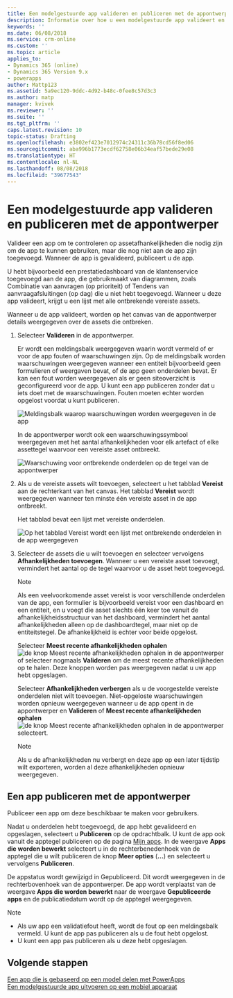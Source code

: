 ```yaml
---
title: Een modelgestuurde app valideren en publiceren met de appontwerper | MicrosoftDocs
description: Informatie over hoe u een modelgestuurde app valideert en publiceert
keywords: ''
ms.date: 06/08/2018
ms.service: crm-online
ms.custom: ''
ms.topic: article
applies_to:
- Dynamics 365 (online)
- Dynamics 365 Version 9.x
- powerapps
author: Mattp123
ms.assetid: 5a9ec120-9ddc-4d92-b48c-0fee8c57d3c3
ms.author: matp
manager: kvivek
ms.reviewer: ''
ms.suite: ''
ms.tgt_pltfrm: ''
caps.latest.revision: 10
topic-status: Drafting
ms.openlocfilehash: e3802ef423e7012974c24311c36b78cd56f8ed06
ms.sourcegitcommit: aba996b1773ecdf62758e06b34eaf57bede29e08
ms.translationtype: HT
ms.contentlocale: nl-NL
ms.lasthandoff: 08/08/2018
ms.locfileid: "39677543"
---
```

# <a name="validate-and-publish-a-model-driven-app-using-the-app-designer"></a>Een modelgestuurde app valideren en publiceren met de appontwerper

Valideer een app om te controleren op assetafhankelijkheden die nodig zijn om de app te kunnen gebruiken, maar die nog niet aan de app zijn toegevoegd. Wanneer de app is gevalideerd, publiceert u de app. 
  
U hebt bijvoorbeeld een prestatiedashboard van de klantenservice toegevoegd aan de app, die gebruikmaakt van diagrammen, zoals Combinatie van aanvragen (op prioriteit) of Tendens van aanvraagafsluitingen (op dag) die u niet hebt toegevoegd. Wanneer u deze app valideert, krijgt u een lijst met alle ontbrekende vereiste assets.  
  
Wanneer u de app valideert, worden op het canvas van de appontwerper details weergegeven over de assets die ontbreken.  
  
1.  Selecteer **Valideren** in de appontwerper.  
  
     Er wordt een meldingsbalk weergegeven waarin wordt vermeld of er voor de app fouten of waarschuwingen zijn. Op de meldingsbalk worden waarschuwingen weergegeven wanneer een entiteit bijvoorbeeld geen formulieren of weergaven bevat, of de app geen onderdelen bevat. Er kan een fout worden weergegeven als er geen siteoverzicht is geconfigureerd voor de app. U kunt een app publiceren zonder dat u iets doet met de waarschuwingen. Fouten moeten echter worden opgelost voordat u kunt publiceren.  
  
     ![Meldingsbalk waarop waarschuwingen worden weergegeven in de app](media/app-designer-warning-notification.png "Meldingsbalk waarop waarschuwingen worden weergegeven in de app")  
  
     In de appontwerper wordt ook een waarschuwingssymbool weergegeven met het aantal afhankelijkheden voor elk artefact of elke assettegel waarvoor een vereiste asset ontbreekt.  
  
     ![Waarschuwing voor ontbrekende onderdelen op de tegel van de appontwerper](media/warning--button-on-app-designer-tile.png "Waarschuwing voor ontbrekende onderdelen op de tegel van de appontwerpertegel")  
  
2.  Als u de vereiste assets wilt toevoegen, selecteert u het tabblad **Vereist** aan de rechterkant van het canvas. Het tabblad **Vereist** wordt weergegeven wanneer ten minste één vereiste asset in de app ontbreekt.  
  
     Het tabblad bevat een lijst met vereiste onderdelen.  
  
     ![Op het tabblad Vereist wordt een lijst met ontbrekende onderdelen in de app weergegeven](media/app-designer-required-components-tab.png "Op het tabblad Vereist wordt een lijst met ontbrekende onderdelen in de app weergegeven")  
  
3.  Selecteer de assets die u wilt toevoegen en selecteer vervolgens **Afhankelijkheden toevoegen**. Wanneer u een vereiste asset toevoegt, vermindert het aantal op de tegel waarvoor u de asset hebt toegevoegd.  
  
    > [!NOTE]
    >  Als een veelvoorkomende asset vereist is voor verschillende onderdelen van de app, een formulier is bijvoorbeeld vereist voor een dashboard en een entiteit, en u voegt die asset slechts één keer toe vanuit de afhankelijkheidsstructuur van het dashboard, vermindert het aantal afhankelijkheden alleen op de dashboardtegel, maar niet op de entiteitstegel. De afhankelijkheid is echter voor beide opgelost.  
    >   
    >  Selecteer **Meest recente afhankelijkheden ophalen** ![de knop Meest recente afhankelijkheden ophalen in de appontwerper](media/app-designer-get-latest-dependencies.png "de knop Meest recente afhankelijkheden ophalen in de appontwerper") of selecteer nogmaals **Valideren** om de meest recente afhankelijkheden op te halen. Deze knoppen worden pas weergegeven nadat u uw app hebt opgeslagen.  
  
     Selecteer **Afhankelijkheden verbergen** als u de voorgestelde vereiste onderdelen niet wilt toevoegen. Niet-opgeloste waarschuwingen worden opnieuw weergegeven wanneer u de app opent in de appontwerper en **Valideren** of **Meest recente afhankelijkheden ophalen** ![de knop Meest recente afhankelijkheden ophalen in de appontwerper](media/app-designer-get-latest-dependencies.png "de knop Meest recente afhankelijkheden ophalen in de appontwerper") selecteert.  
  
    > [!NOTE]
    >  Als u de afhankelijkheden nu verbergt en deze app op een later tijdstip wilt exporteren, worden al deze afhankelijkheden opnieuw weergegeven.  
  
## <a name="publish-an-app-using-the-app-designer"></a>Een app publiceren met de appontwerper

Publiceer een app om deze beschikbaar te maken voor gebruikers.  
  
 Nadat u onderdelen hebt toegevoegd, de app hebt gevalideerd en opgeslagen, selecteert u **Publiceren** op de opdrachtbalk. U kunt de app ook vanuit de apptegel publiceren op de pagina [Mijn apps](advanced-navigation.md#my-apps). In de weergave **Apps die worden bewerkt** selecteert u in de rechterbenedenhoek van de apptegel die u wilt publiceren de knop **Meer opties** (**...**) en selecteert u vervolgens **Publiceren**.  
  
 De appstatus wordt gewijzigd in Gepubliceerd. Dit wordt weergegeven in de rechterbovenhoek van de appontwerper. De app wordt verplaatst van de weergave **Apps die worden bewerkt** naar de weergave **Gepubliceerde apps** en de publicatiedatum wordt op de apptegel weergegeven.  
  
> [!NOTE]
> - Als uw app een validatiefout heeft, wordt de fout op een meldingsbalk vermeld. U kunt de app pas publiceren als u de fout hebt opgelost.  
> - U kunt een app pas publiceren als u deze hebt opgeslagen.  

## <a name="next-steps"></a>Volgende stappen  
[Een app die is gebaseerd op een model delen met PowerApps](https://docs.microsoft.com/powerapps/maker/model-driven-apps/share-model-driven-app) <br/>
 [Een modelgestuurde app uitvoeren op een mobiel apparaat](https://docs.microsoft.com/powerapps/user/run-app-client-model-driven)   
 
